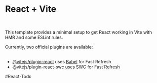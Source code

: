 <h1>React + Vite</h1><br>

This template provides a minimal setup to get React working in Vite with HMR and some ESLint rules. <br>

Currently, two official plugins are available:<br><br>

- [@vitejs/plugin-react](https://github.com/vitejs/vite-plugin-react/blob/main/packages/plugin-react/README.md) uses [Babel](https://babeljs.io/) for Fast Refresh<br>
- [@vitejs/plugin-react-swc](https://github.com/vitejs/vite-plugin-react-swc) uses [SWC](https://swc.rs/) for Fast Refresh<br>


# R e a c t - T o d o 
 
 
